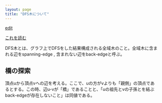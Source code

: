 ```yaml
---
layout: page
title: "DFS木について"
---
```


[edit]()

[これを読む](https://codeforces.com/blog/entry/68138)

DFS木とは、グラフ上でDFSをした結果構成される全域木のこと。全域木に含まれる辺をspanning-edge , 含まれない辺をback-edgeと呼ぶ。

## 橋の探索

頂点uから頂点vへの辺を考える。ここで、uの方がvよりも「親側」の頂点であるとする。この時、辺u-vが「橋」であることと、「uの祖先とvの子孫とを結ぶback-edgeが存在しないこと」は同値である。
